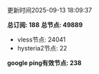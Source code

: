 更新时间2025-09-13 18:09:37

**总订阅: 188**
**总节点: 49889**
- vless节点: 24041
- hysteria2节点: 22

**google ping有效节点: 238**
